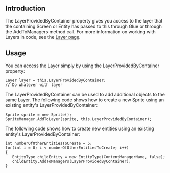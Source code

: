 ## Introduction

The LayerProvidedByContainer property gives you access to the layer that the containing Screen or Entity has passed to this through Glue or through the AddToManagers method call. For more information on working with Layers in code, see the [Layer page](/frb/docs/index.php?title=FlatRedBall.Graphics.Layer.md "FlatRedBall.Graphics.Layer").

## Usage

You can access the Layer simply by using the LayerProvidedByContainer property:

    Layer layer = this.LayerProvidedByContainer;
    // Do whatever with layer

The LayerProvidedByContainer can be used to add additional objects to the same Layer. The following code shows how to create a new Sprite using an existing entity's LayerProvidedByContainer:

``` lang:c#
Sprite sprite = new Sprite();
SpriteManager.AddToLayer(sprite, this.LayerProvidedByContainer);
```

The following code shows how to create new entities using an existing entity's LayerProvidedByContainer:

    int numberOfOtherEntitiesToCreate = 5;
    for(int i = 0; i < numberOfOtherEntitiesToCreate; i++)
    {
       EntityType childEntity = new EntityType(ContentManagerName, false);
       childEntity.AddToManagers(LayerProvidedByContainer);
    }
